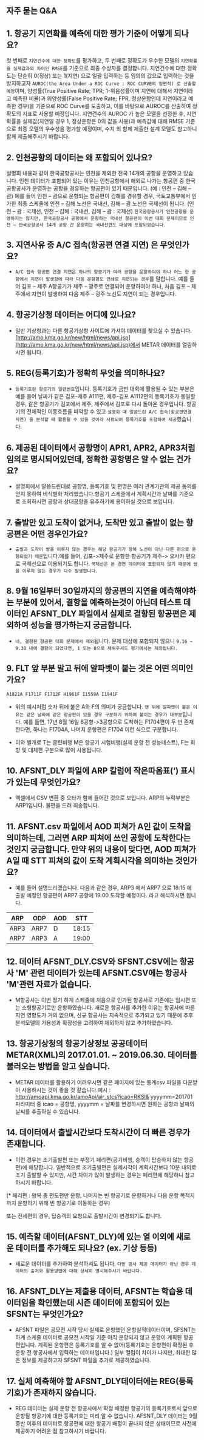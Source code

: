 ## 자주 묻는 Q&A

## 1. 항공기 지연확률 예측에 대한 평가 기준이 어떻게 되나요?

첫 번째로 `지연건수에 대한 정확도`를 평가하고, 두 번째로 정확도가 우수한 모델의 `지연확률을 실제값과의 차이인 RMSE`를 기준으로 최종 수상자를 결정합니다. 지연건수에 대한 정확도는 단순히 0(정상) 또는 1(지연) 으로 일괄 입력하는 등 임의의 값으로 입력하는 것을 방지하고자 `AUROC(the Area Under a ROC Curve : ROC CURVE의 밑면적) 로 산출할 예정`이며, 양성률(True Positive Rate; TPR; 1-위음성률이며 지연에 대해서 지연이라고 예측한 비율)과 위양성률(False Positive Rate; FPR, 정상운항인데 지연이라고 예측한 경우)을 기준으로 ROC Curve를 도출하고, 이를 바탕으로 AUROC를 산출하여 정확도의 지표로 사용할 예정입니다. 지연건수의 AUROC 가 높은 모델을 선정한 후, 지연확률을 실제값(지연일 경우 1, 정상운항은 0의 값을 사용)과 예측값에 대해 RMSE 기준으로 최종 모델의 우수성을 평가할 예정이며, 수치 외 함께 제출한 설계 모델도 참고하니 함께 제출해주시기 바랍니다.

## 2. 인천공항의 데이터는 왜 포함되어 있나요?

설명회 내용과 같이 한국공항공사는 인천을 제외한 전국 14개의 공항을 운영하고 있습니다. 인천 데이터가 포함되어 있는 이유는 인천공항에서 해외로 나가는 항공편 중 한국공항공사가 운영하는 공항을 경유하는 항공편이 있기 때문입니다. (예 : 인천 – 김해 – 괌) 예를 들어 인천 – 괌으로 운항되는 항공편이 김해를 경유할 경우, 국토교통부에서 인가한 최종 스케줄에 인천 – 김해 노선은 국내선, 김해 – 괌 노선은 국제선이 됩니다. (인천 – 괌 : 국제선, 인천 – 김해 : 국내선, 김해 – 괌 : 국제선) `한국공항공사가 인천공항을 운영하지는 않지만, 한국공항공사 공항에서 운항하는 국내선 항공편이 이번 대회 문제이므로 인천 – 한국공항공사 14개 공항 간 운항하는 국내선편도 대상에 포함되었습니다.`

## 3. 지연사유 중 A/C 접속(항공편 연결 지연) 은 무엇인가요?

- `A/C 접속 항공편 연결 지연은 하나의 항공기가 여러 공항을 운항하여야 하나 어느 한 공항에서 지연이 발생함에 따라 다음 운항편도 연쇄로 지연되는 경우`를 말합니다. 예를 들어 김포 – 제주 A항공기가 제주 – 광주로 연결되어 운항하여야 하나, 처음 김포 – 제주에서 지연이 발생하여 다음 제주 – 광주 노선도 지연이 되는 경우입니다.

## 4. 항공기상청 데이터는 어디에 있나요?

- 일반 기상청과는 다른 항공기상청 사이트에 가셔야 데이터를 찾으실 수 있습니다. [http://amo.kma.go.kr/new/html/news/api.jsp](http://amo.kma.go.kr/new/html/news/api.jsp)에서 METAR 데이터를 열람하시면 됩니다.

## 5. REG(등록기호)가 정확히 무엇을 의미하나요?

- `등록기호란 항공기의 일련번호`입니다. 등록기호가 금번 대회에 활용될 수 있는 부분은 예를 들어 날짜가 같은 김포-제주 A111편, 제주-김포 A1112편의 등록기호가 동일할 경우, 같은 항공기가 김포에서 제주, 제주에서 김포로 다시 돌아온 경우입니다. 항공기의 전체적인 이동흐름을 파악할 수 있고 `설명회 때 말씀드린 A/C 접속(항공편연결 지연) 을 분석할 때 활용될 수 있을 것이라 사료되어 등록기호를 포함하여 제공`했습니다.


## 6. 제공된 데이터에서 공항명이 APR1, APR2, APR3처럼 임의로 명시되어있던데, 정확한 공항명은 알 수 없는 건가요?

- 설명회에서 말씀드린대로 공항명, 등록기호 및 편명은 여러 관계기관의 제공 동의를 얻지 못하여 비식별화 처리했습니다.항공기 스케줄에서 계획시간과 날짜를 기준으로 조회하시면 공항과 상대공항을 유추하기에 용이하실 것으로 보입니다.

## 7. 출발만 있고 도착이 없거나, 도착만 있고 출발이 없는 항공편은 어떤 경우인가요?

- `출발과 도착이 쌍을 이루지 않는 경우는 해당 항공기가 왕복 노선이 아닌 다른 편으로 운항되었기 때문`입니다.예를 들어, 김포->제주로 운항한 항공기가 제주-> 오사카 편으로 국제선으로 이용되기도 합니다. `국제선은 본 경연 데이터에 포함되지 않기 때문에 쌍을 이루지 않는 경우가 다수 발생합니다.`





## 8. 9월 16일부터 30일까지의 항공편의 지연을 예측해야하는 부분에 있어서, 결항을 예측하는것이 아닌데 테스트 데이터인 AFSNT_DLY 파일에서 실제로 결항된 항공편은 제외하여 성능을 평가하는지 궁금합니다.

- `네, 결항된 항공편 대회 문제에서 제외`됩니다. 문제 대상에 포함되지 않으니 `9.16 ~ 9.30 내에 결항이 되었다면, 1 또는 0으로 채워주셔도 평가에서는 제외됩니다.`

## 9. FLT 앞 부분 말고 뒤에 알파벳이 붙는 것은 어떤 의미인가요?

``` bash
A1821A F1711F F1712F H1961F I1559A I1941F
```

- 위의 예시처럼 숫자 뒤에 붙은 A와 F의 의미가 궁금합니다. `맨 뒤에 알파벳이 붙은 이유는 같은 날짜에 같은 항공편이 있을 경우 구분하기 위하여 붙이는 경우가 대부분`입니다. 예를 들면, 17년 8월 16일 6공항->3공항으로 도착하는 F1704편이 두 번 존재한다면, 하나는 F1704A, 나머지 운항편은 F1704 이런 식으로 구분합니다.
* 이와 별개로 T는 훈련비행 M은 항공기 시험비행(실제 운항 전 성능테스트), F는 회항 및 대체편 구분으로 많이 사용됩니다.

## 10. AFSNT_DLY 파일에 ARP 칼럼에 작은따옴표(‘) 표시가 있는데 무엇인가요?

- 엑셀에서 CSV 변환 중 오타가 함께 들어간 것으로 보입니다.  ARP의 누락부분은 ARP1입니다. 불편을 드려 죄송합니다.

## 11. AFSNT.csv 파일에서 AOD 피쳐가 A인 값이 도착을 의미하는데, 그러면 ARP 피쳐에 쓰인 공항에 도착한다는 것인지 궁금합니다. 만약 위의 내용이 맞다면, AOD 피쳐가 A일 때 STT 피쳐의 값이 도착 계획시각을 의미하는 것인가요?

- 예를 들어 설명드리겠습니다. 다음과 같은 경우, ARP3 에서 ARP7 으로 18:15 에 출발 예정인 항공편이 ARP7 공항에 19:00 도착할 예정이다. 라고 해석하시면 됩니다.

| ARP | ODP | AOD | STT |
|-----|-----|-----|-----|
| ARP3| ARP7|  D  |18:15|
| ARP7| ARP3|  A  |19:00|    

## 12. 데이터 AFSNT_DLY.CSV와 SFSNT.CSV에는 항공사 'M' 관련 데이터가 있는데 AFSNT.CSV에는 항공사 'M'관련 자료가 없습니다.

- M항공사는 이번 정기 하계 스케줄에 처음으로 인가된 항공사로 기존에는 임시편 또는 소형항공기로만 운항하였습니다. 새로운 항공사를 추가한 이유는 항공사에 따른 지연 영향도가 거의 없으며, 신규 항공사는 지속적으로 추가되고 있기 때문에 추후 분석모델의 가용성과 확장성을 고려하여 제외하지 않고 추가하였습니다.

## 13. 항공기상청의 항공기상정보 공공데이터 METAR(XML)의 2017.01.01. ~ 2019.06.30. 데이터를 불러오는 방법을 알고 싶습니다.

- METAR 데이터를 활용하기 어려우시면 같은 페이지에 있는 통계csv 파일을 다운받아 사용하시는 것이 좋을 것 같습니다.예시 : http://amoapi.kma.go.kr/amoApi/air_stcs?icao=RKSI& yyyymm=201701 파라미터 중 icao = 공항명, yyyymm = 날짜를 변경하시면 원하는 공항과 날짜의 날씨를 추출하실 수 있습니다.

## 14. 데이터에서 출발시간보다 도착시간이 더 빠른 경우가 존재합니다.

- 이런 경우는 조기출발편 또는 부정기 페리편(공기비행, 승객이 탑승하지 않는 항공편)에 해당합니다. 일반적으로 조기출발편은 실제시각이 계획시간보다 10분 내외로 조기 출발할 수 있지만, 시간 차이가 많이 발생하는 경우는 페리편에 해당하니 참고하시기 바랍니다.

 (* 페리편 : 왕복 중 편도편만 운항, 나머지는 빈 항공기로 운항하거나 다음 운항 목적지까지 운항하기 위해 빈 항공기로 이동하는 경우)

 또는 전세편의 경우, 탑승객의 요청으로 출발시간이 변경되기도 합니다.

## 15. 예측할 데이터(AFSNT_DLY)에 있는 열 이외에 새로운 데이터를 추가해도 되나요? (ex. 기상 등등)

- 새로운 데이터를 추가하여 분석하셔도 됩니다. `다만 공사 제공 데이터가 아닌 경우 데이터의 출처와 활용방법에 대해 상세히 명시해주시기 바랍니다.`

## 16. AFSNT_DLY는 제출용 데이터, AFSNT는 학습용 데이터임을 확인했는데 시즌 데이터에 포함되어 있는 SFSNT는 무엇인가요?     

- AFSNT 파일은 공모전 시작 당시 실제로 운항했던 운항실적데이터이며, SFSNT는 하계 스케줄 데이터로 공모전 시작일 기준 아직 운항되지 않고 운항이 계획된 항공편입니다. 계획된 운항편은 등록기호를 알 수 없어(등록기호는 운항편이 확정된 후 운항 전 항공사에서 입력하는 데이터입니다.) 일부 컬럼이 차이가 나지만, 최대한 많은 정보를 제공하고자 SFSNT 파일을 추가로 제공하였습니다.

## 17. 실체 예측해야 할 AFSNT_DLY데이터에는 REG(등록기호)가 존재하지 않습니다.

- REG 데이터는  실제 운항 전 항공사에서 확정 배정한 항공기의 등록기호로서 앞으로 운항될 항공기에 대한 등록기호는 미리 알 수 없습니다. AFSNT_DLY 데이터는 9월 중반 이후의 데이터로 항공편에 대한 항공기 배정이 끝나지 않은 상태이므로 사전에 제공하기 어려운 점 참고하시기 바랍니다.

